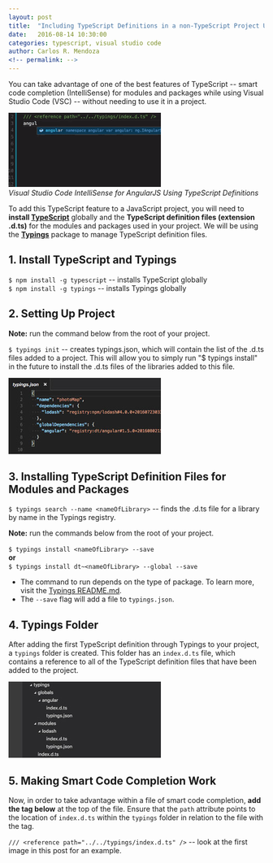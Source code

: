 ```yaml
---
layout: post
title:  "Including TypeScript Definitions in a non-TypeScript Project Using Visual Studio Code (VSC)"
date:   2016-08-14 10:30:00
categories: typescript, visual studio code
author: Carlos R. Mendoza
<!-- permalink: -->
---
```



You can take advantage of one of the best features of TypeScript -- smart code completion (IntelliSense) for modules and packages while using Visual Studio Code (VSC) -- without needing to use it in a project.

![vsc typescript intellisense](../img/including-typescript-definitions/vsc-typescript-intellisense.gif)  
*Visual Studio Code IntelliSense for AngularJS Using TypeScript Definitions*

To add this TypeScript feature to a JavaScript project, you will need to **install [TypeScript](http://www.typescriptlang.org/)** globally and the **TypeScript definition files (extension .d.ts)** for the modules and packages used in your project. We will be using the **[Typings](https://github.com/typings/typings)** package to manage TypeScript definition files. 

## 1. Install TypeScript and Typings
`$ npm install -g typescript` -- installs TypeScript globally  
`$ npm install -g typings` -- installs Typings globally

## 2. Setting Up Project
**Note:** run the command below from the root of your project.  
  
`$ typings init` -- creates typings.json, which will contain the list of the .d.ts files added to a project. This will allow you to simply run "$ typings install" in the future to install the .d.ts files of the libraries added to this file.  

![Typings JSON](../img/including-typescript-definitions/typings-json.jpg)  

## 3. Installing TypeScript Definition Files for Modules and Packages
`$ typings search --name <nameOfLibrary>` -- finds the .d.ts file for a library by name in the Typings registry.  
  
**Note:** run the commands below from the root of your project.  
  
`$ typings install <nameOfLibrary> --save`  
**or**  
`$ typings install dt~<nameOfLibrary> --global --save`  

- The command to run depends on the type of package. To learn more, visit the [Typings README.md](https://github.com/typings/typings/blob/master/README.md).  
- The `--save` flag will add a file to `typings.json`.

## 4. Typings Folder
After adding the first TypeScript definition through Typings to your project, a `typings` folder is created. This folder has an `index.d.ts` file, which contains a reference to all of the TypeScript definition files that have been added to the project.
  
![Typings Folder](../img/including-typescript-definitions/typings-folder.jpg)

## 5. Making Smart Code Completion Work
Now, in order to take advantage within a file of smart code completion, **add the tag below** at the top of the file. Ensure that the `path` attribute points to the location of `index.d.ts` within the `typings` folder in relation to the file with the tag.  
  
`/// <reference path="../../typings/index.d.ts" />` -- look at the first image in this post for an example.
